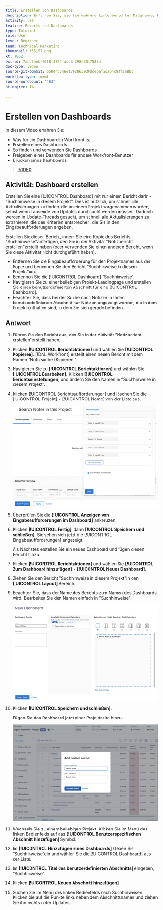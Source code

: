 ```yaml
---
title: Erstellen von Dashboards
description: Erfahren Sie, wie Sie mehrere Listenberichte, Diagramme, Kalender und externe Web-Seiten in einem Dashboard in Workfront kombinieren.
activity: use
feature: Reports and Dashboards
type: Tutorial
role: User
level: Beginner
team: Technical Marketing
thumbnail: 335157.png
kt: 8862
exl-id: 7adc2aeb-6618-4894-acc3-298e35175854
doc-type: video
source-git-commit: 650e4d346e1792863930dcebafacab4c88f2a8bc
workflow-type: tm+mt
source-wordcount: '463'
ht-degree: 4%

---
```


# Erstellen von Dashboards

In diesem Video erfahren Sie:

* Was für ein Dashboard in Workfront ist
* Erstellen eines Dashboards
* So finden und verwenden Sie Dashboards
* Freigeben eines Dashboards für andere Workfront-Benutzer
* Drucken eines Dashboards

>[!VIDEO](https://video.tv.adobe.com/v/335157/?quality=12&learn=on)

## Aktivität: Dashboard erstellen

Erstellen Sie eine [!UICONTROL Dashboard] mit nur einem Bericht darin -&quot;Suchhinweise in diesem Projekt&quot;. Dies ist nützlich, um schnell alle Aktualisierungen zu finden, die an einem Projekt vorgenommen wurden, selbst wenn Tausende von Updates durchsucht werden müssen. Dadurch werden in Update-Threads gesucht, um schnell alle Aktualisierungen zu extrahieren, die den Kriterien entsprechen, die Sie in den Eingabeaufforderungen angeben.

Erstellen Sie diesen Bericht, indem Sie eine Kopie des Berichts &quot;Suchhinweise&quot;anfertigen, den Sie in der Aktivität &quot;Notizbericht erstellen&quot;erstellt haben (oder verwenden Sie einen anderen Bericht, wenn Sie diese Aktivität nicht durchgeführt haben).

* Entfernen Sie die Eingabeaufforderung für den Projektnamen aus der Kopie und benennen Sie den Bericht &quot;Suchhinweise in diesem Projekt&quot;um.
* Benennen Sie die [!UICONTROL Dashboard] &quot;Suchhinweise&quot;.
* Navigieren Sie zu einer beliebigen Projekt-Landingpage und erstellen Sie einen benutzerdefinierten Abschnitt für eine [!UICONTROL Dashboard].
* Beachten Sie, dass bei der Suche nach Notizen in Ihrem benutzerdefinierten Abschnitt nur Notizen angezeigt werden, die in dem Projekt enthalten sind, in dem Sie sich gerade befinden.

## Antwort

1. Führen Sie den Bericht aus, den Sie in der Aktivität &quot;Notizbericht erstellen&quot;erstellt haben.
1. Klicken **[!UICONTROL Berichtaktionen]** und wählen Sie **[!UICONTROL Kopieren]**. [!DNL Workfront] erstellt einen neuen Bericht mit dem Namen &quot;Notizsuche (Kopieren)&quot;.
1. Navigieren Sie zu **[!UICONTROL Berichtaktionen]** und wählen Sie **[!UICONTROL Bearbeiten]**. Klicken **[!UICONTROL Berichtseinstellungen]** und ändern Sie den Namen in &quot;Suchhinweise in diesem Projekt&quot;.
1. Klicken [!UICONTROL Berichtsaufforderungen] und löschen Sie die [!UICONTROL Projekt] > [!UICONTROL Name] von der Liste aus.

   ![Ein Bild des Bildschirms zum Erstellen eines neuen Dashboards](assets/edit-report-prompts.png)

1. Überprüfen Sie die **[!UICONTROL Anzeigen von Eingabeaufforderungen im Dashboard]** ankreuzen.
1. Klicken **[!UICONTROL Fertig]**, dann **[!UICONTROL Speichern und schließen]**. Sie sehen sich jetzt die [!UICONTROL Eingabeaufforderungen] angezeigt.

   Als Nächstes erstellen Sie ein neues Dashboard und fügen diesen Bericht hinzu.

1. Klicken **[!UICONTROL Berichtaktionen]** und wählen Sie **[!UICONTROL Zum Dashboard hinzufügen]** > **[!UICONTROL Neues Dashboard]**.
1. Ziehen Sie den Bericht &quot;Suchhinweise in diesem Projekt&quot;in den **[!UICONTROL Layout]** Bereich.
1. Beachten Sie, dass der Name des Berichts zum Namen des Dashboards wird. Bearbeiten Sie den Namen einfach in &quot;Suchhinweise&quot;.

   ![Ein Bild des Bildschirms zum Erstellen eines neuen Dashboards](assets/create-dashboard.png)

1. Klicken **[!UICONTROL Speichern und schließen]**.

   Fügen Sie das Dashboard jetzt einer Projektseite hinzu.

   ![Ein Bild des Bildschirms zum Erstellen eines neuen Dashboards](assets/add-custom-section.png)

1. Wechseln Sie zu einem beliebigen Projekt. Klicken Sie im Menü des linken Bedienfelds auf das **[!UICONTROL Benutzerspezifischen Abschnitt hinzufügen]** Symbol.
1. Im **[!UICONTROL Hinzufügen eines Dashboards]** Geben Sie &quot;Suchhinweise&quot;ein und wählen Sie die [!UICONTROL Dashboard] aus der Liste.
1. Im **[!UICONTROL Titel des benutzerdefinierten Abschnitts]** eingeben, &quot;Suchhinweise&quot;.
1. Klicken **[!UICONTROL Neuen Abschnitt hinzufügen]**.
1. Suchen Sie im Menü des linken Bedienfelds nach Suchhinweisen. Klicken Sie auf die Punkte links neben dem Abschnittsnamen und ziehen Sie ihn rechts unter Updates.
